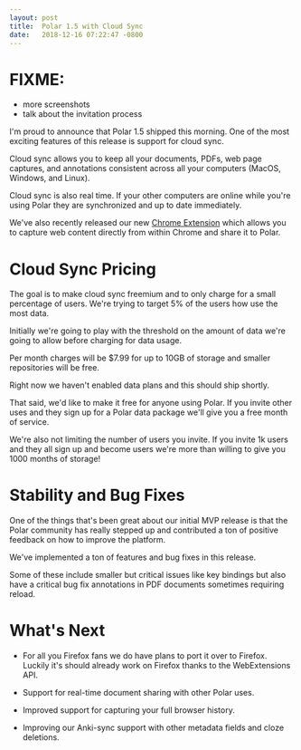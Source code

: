 ```yaml
---
layout: post
title:  Polar 1.5 with Cloud Sync
date:   2018-12-16 07:22:47 -0800
---
```


# FIXME: 

- more screenshots
- talk about the invitation process

I'm proud to announce that Polar 1.5 shipped this morning.  One of the most exciting features of this release is support
for cloud sync.  

Cloud sync allows you to keep all your documents, PDFs, web page captures, and annotations consistent across all 
your computers (MacOS, Windows, and Linux).

Cloud sync is also real time.  If your other computers are online while you're using Polar they are synchronized and
up to date immediately.

We've also recently released our new <a href="https://chrome.google.com/webstore/detail/save-to-polar/jkfdkjomocoaljglgddnmhcbolldcafd">Chrome Extension</a>
which allows you to capture web content directly from within Chrome and share it to Polar.

# Cloud Sync Pricing

The goal is to make cloud sync freemium and to only charge for a small percentage of users.  We're trying to target 5%
of the users how use the most data.  

Initially we're going to play with the threshold on the amount of data we're going to allow before charging for data 
usage.

Per month charges will be $7.99 for up to 10GB of storage and smaller repositories will be free.  

Right now we haven't enabled data plans and this should ship shortly.  

That said, we'd like to make it free for anyone using Polar.  If you invite other uses and they sign up for a Polar data 
package we'll give you a free month of service.  

We're also not limiting the number of users you invite.  If you invite 1k users and they all sign up and become users 
we're more than willing to give you 1000 months of storage!  

# Stability and Bug Fixes

One of the things that's been great about our initial MVP release is that the Polar community has really stepped up and 
contributed a ton of positive feedback on how to improve the platform.

We've implemented a ton of features and bug fixes in this release.  

Some of these include smaller but critical issues like key bindings but also have a critical bug fix annotations in PDF 
documents sometimes requiring reload.

# What's Next

- For all you Firefox fans we do have plans to port it over to Firefox.  Luckily it's should already work on Firefox
thanks to the WebExtensions API.

- Support for real-time document sharing with other Polar uses.  

- Improved support for capturing your full browser history.  

- Improving our Anki-sync support with other metadata fields and cloze deletions.
